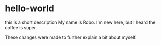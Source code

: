# hello-world
this is a short description
My name is Robo. I'm new here, but I heard the coffee is super. 

These changes were made to further explain a bit about myself.
